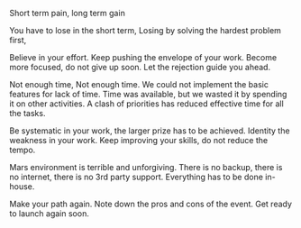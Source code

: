 
Short term pain, long term gain

You have to lose in the short term, 
Losing by solving the hardest problem first, 


Believe in your effort.  Keep pushing the envelope  of your work. 
Become more focused,  do not give up soon. 
Let the rejection guide you ahead. 

Not enough time, 
Not enough time. 
We could not implement the basic features for lack of time. Time was available, but we wasted it  by spending it on other activities.  A clash of priorities has reduced effective time for all the tasks.  

Be systematic in your work,  the larger prize has to be achieved. 
Identity the weakness in your work. Keep improving your skills, do not reduce the tempo.

Mars environment is terrible and unforgiving. 
There is no backup, there is no internet, there is no 3rd party support. Everything has to be done in-house. 

Make your path again. Note down the pros and cons of the event. Get ready to launch again soon.

